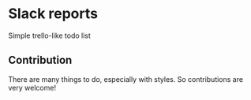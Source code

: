 # Slack reports

Simple trello-like todo list

## Contribution

There are many things to do, especially with styles. So contributions are very welcome!
